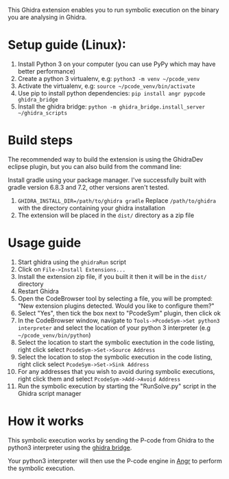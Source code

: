 This Ghidra extension enables you to run symbolic execution on the binary you are analysing in Ghidra.

# Setup guide (Linux):

1. Install Python 3 on your computer (you can use PyPy which may have better performance)
2. Create a python 3 virtualenv, e.g: `python3 -m venv ~/pcode_venv`
3. Activate the virtualenv, e.g: `source ~/pcode_venv/bin/activate`
4. Use pip to install python dependencies: `pip install angr pypcode ghidra_bridge` 
5. Install the ghidra bridge: `python -m ghidra_bridge.install_server ~/ghidra_scripts`

# Build steps

The recommended way to build the extension is using the GhidraDev eclipse plugin, but you can also build from the command line:

Install gradle using your package manager. I've successfully built with gradle version 6.8.3 and 7.2, other versions aren't tested.

1. `GHIDRA_INSTALL_DIR=/path/to/ghidra gradle`
Replace `/path/to/ghidra` with the directory containing your ghidra installation
2. The extension will be placed in the `dist/` directory as a zip file

# Usage guide
1. Start ghidra using the `ghidraRun` script
2. Click on `File->Install Extensions...`
3. Install the extension zip file, if you built it then it will be in the `dist/` directory
4. Restart Ghidra
5. Open the CodeBrowser tool by selecting a file, you will be prompted: "New extension plugins detected. Would you like to configure them?"
6. Select "Yes", then tick the box next to "PcodeSym" plugin, then click ok
7. In the CodeBrowser window, navigate to `Tools->PcodeSym->Set python3 interpreter` and select the location of your python 3 interpreter (e.g `~/pcode_venv/bin/python`)
8. Select the location to start the symbolic exectution in the code listing, right click select `PcodeSym->Set->Source Address`
9. Select the location to stop the symbolic execution in the code listing, right click select `PcodeSym->Set->Sink Address`
10. For any addresses that you wish to avoid during symbolic executions, right click them and select `PcodeSym->Add->Avoid Address` 
11. Run the symbolic execution by starting the "RunSolve.py" script in the Ghidra script manager

# How it works

This symbolic execution works by sending the P-code from Ghidra to the python3 interpreter using the [ghidra bridge](https://github.com/justfoxing/ghidra_bridge).

Your python3 interpreter will then use the P-code engine in [Angr](https://github.com/angr/angr) to perform the symbolic execution.
